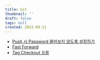 ```yaml
---
title: Git
thumbnail: ''
draft: false
tags: null
created: 2023-09-21
---
```


* [Push 시 Password 물어보지 않도록 설정하기](Setting%20git%20not%20to%20ask%20password%20when%20push.md)
* [Fast Forward](Fast%20Forward)
* [Tag Checkout 오류](Tag%20Checkout%20오류)
